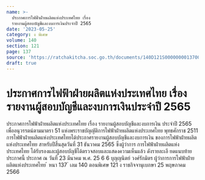 ```yaml
---
name: >-
  ประกาศการไฟฟ้าฝ่ายผลิตแห่งประเทศไทย เรื่อง
  รายงานผู้สอบบัญชีและงบการเงินประจำปี 2565
date: '2023-05-25'
category: ง พิเศษ
volume: 140
section: 121
page: 137
source: 'https://ratchakitcha.soc.go.th/documents/140D121S0000000013700.pdf'
draft: true
---
```


# ประกาศการไฟฟ้าฝ่ายผลิตแห่งประเทศไทย เรื่อง รายงานผู้สอบบัญชีและงบการเงินประจำปี 2565

ประกาศการไฟฟ้าฝ่ายผลิตแห่งประเทศไทย เรื่อง รายงานผู้สอบบัญชีและงบการเงิน ประจำปี 2565 เพื่ออนุวรรตน์ตามมาตรา 51 แห่งพระราชบัญญัติการไฟฟ้าฝ่ายผลิตแห่งประเทศไทย พุทธศักราช 2511 การไฟฟ้าฝ่ายผลิตแห่งประเทศไทยได้ประกาศรายงานผู้สอบบัญชีและงบการเงิน ของการไฟฟ้าฝ่ายผลิตแห่งประเทศไทย สาหรับปีสิ้นสุดวันที่ 31 ธันวาคม 2565 ซึ่งผู้ว่าการ การไฟฟ้าฝ่ายผลิตแห่งประเทศไทย ได้รับรองและผู้สอบบัญชีได้ตรวจสอบและแสดงความเห็นแล้ว ดังรายละเอี ยดแนบท้ายประกาศนี้ ประกาศ ณ วันที่ 23 มีนาคม พ.ศ. 25 6 6 บุญญนิตย์ วงศ์รักมิตร ผู้ว่าการการไฟฟ้าฝ่ายผลิตแห่งประเทศไทย ้ หนา 137 ่ เลม 140 ตอนพิเศษ 121 ง ราชกิจจานุเบกษา 25 พฤษภาคม 2566

























































































































































































































































































